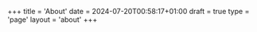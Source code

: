 +++
title = 'About'
date = 2024-07-20T00:58:17+01:00
draft = true
type = 'page'
layout = 'about'
+++
